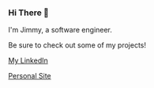 ### Hi There 👋

I'm Jimmy, a software engineer.

Be sure to check out some of my projects!

[My LinkedIn](https://www.linkedin.com/in/jimmycollins-softwareengineer/)

[Personal Site](http://jimmycollins.me/)


<!--
**slimjim49j/slimjim49j** is a ✨ _special_ ✨ repository because its `README.md` (this file) appears on your GitHub profile.

Here are some ideas to get you started:

- 🔭 I’m currently working on ...
- 🌱 I’m currently learning ...
- 👯 I’m looking to collaborate on ...
- 🤔 I’m looking for help with ...
- 💬 Ask me about ...
- 📫 How to reach me: ...
- 😄 Pronouns: ...
- ⚡ Fun fact: ...
-->
